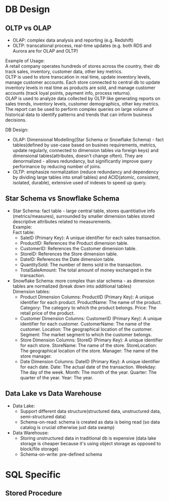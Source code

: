 # DB Design
## OLTP vs OLAP
- OLAP: complex data analysis and reporting (e.g. Redshift)
- OLTP: transcational process, real-time updates 
(e.g. both RDS and Aurora are for OLAP and OLTP)

Example of Usage: <br>
A retail company operates hundreds of stores across the country, their db track sales, inventory, customer data, other key metrics. 
<br>OLTP is used to store transcation in real time, update inventory levels, manage customer accounts. Each store connected to central db to update inventory levels in real time as products are sold, and manage customer accounts (track loyal points, payment info, process returns). 
<br>OLAP is used to analyze data collected by OLTP like generating reports on sales trends, inventory levels, customer demographics, other key metrics. The report can be used to perform complex queries on large volume of historical data to identify patterns and trends that can inform business decisions. 

DB Design:
- OLAP: Dimensional Modelling(Star Schema or Snowflake Schema) - fact tables(defined by use-case based on busines requirements, metrics, update regularly, connected to dimension tables via foreign keys) and dimensional tables(attributes, doesn't change often). They are denormalized - allows redundancy, but significantly improve query performance by reducing number of joins.
- OLTP: emphasize normalization (reduce redundancy and dependency by dividing large tables into small tables) and ACID(atomic, consistent, isolated, durable), extensive used of indexes to speed up query.

## Star Schema vs Snowflake Schema
- Star Schema: fact table - large central table, stores quantitiative info (metrics/measures), surrounded by smaller dimension tables stored descriptive attributes related to measurements.
<br> Example:
<br> Fact table:
    - SaleID (Primary Key): A unique identifier for each sales transaction.
    - ProductID: References the Product dimension table.
    - CustomerID: References the Customer dimension table.
    - StoreID: References the Store dimension table.
    - DateID: References the Date dimension table.
    - QuantitySold: The number of items sold in the transaction.
    - TotalSaleAmount: The total amount of money exchanged in the transaction.
- Snowflake Schema: more complex than star schema - as dimension tables are normalized (break down into additional tables)
<br> Dimension tables:
    - Product Dimension
Columns:
ProductID (Primary Key): A unique identifier for each product.
ProductName: The name of the product.
Category: The category to which the product belongs.
Price: The retail price of the product.
    - Customer Dimension
Columns:
CustomerID (Primary Key): A unique identifier for each customer.
CustomerName: The name of the customer.
Location: The geographical location of the customer.
Segment: The market segment to which the customer belongs.
    - Store Dimension
Columns:
StoreID (Primary Key): A unique identifier for each store.
StoreName: The name of the store.
StoreLocation: The geographical location of the store.
Manager: The name of the store manager.
    - Date Dimension
Columns:
DateID (Primary Key): A unique identifier for each date.
Date: The actual date of the transaction.
Weekday: The day of the week.
Month: The month of the year.
Quarter: The quarter of the year.
Year: The year.

## Data Lake vs Data Warehouse
- Data Lake: 
  - Support different data structure(structured data, unstructured data, semi-structured data)
  - Schema-on-read: schema is created as data is being read (so data catalog is crucial otherwise just data swamp)
- Data Warehouse: 
  - Storing unstructured data in traditional db is expensive (data lake storage is cheaper because it's using object storage as opposed to block/file storage)
  - Schema-on-write: pre-defined schema

# SQL Specific
## Stored Procedure